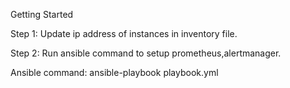 Getting Started

Step 1: Update ip address of instances in inventory file.

Step 2: Run ansible command to setup prometheus,alertmanager.

Ansible command: ansible-playbook playbook.yml
